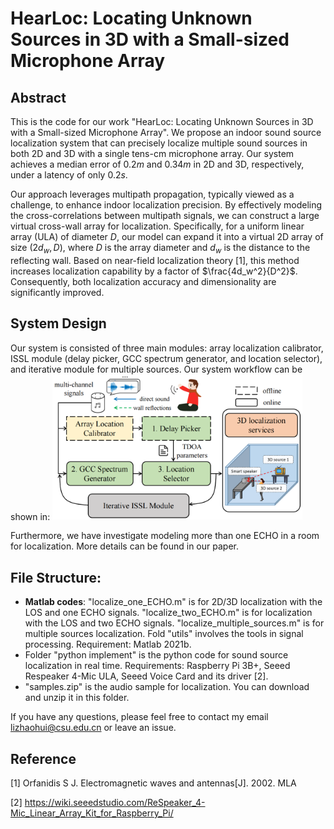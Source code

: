 # HearLoc: Locating Unknown Sources in 3D with a Small-sized Microphone Array

## Abstract

This is the code for our work "HearLoc: Locating Unknown Sources in 3D with a Small-sized Microphone Array". We propose an indoor sound source localization system that can precisely localize multiple sound sources in both 2D and 3D with a single tens-cm microphone array. Our system achieves a median error of $0.2m$ and $0.34m$ in 2D and 3D, respectively, under a latency of only $0.2s$. 



Our approach leverages multipath propagation, typically viewed as a challenge, to enhance indoor localization precision. By effectively modeling the cross-correlations between multipath signals, we can construct a large virtual cross-wall array for localization. Specifically, for a uniform linear array (ULA) of diameter $D$, our model can expand it into a virtual 2D array of size $(2d_w, D)$, where $D$ is the array diameter and $d_w$ is the distance to the reflecting wall. Based on near-field localization theory [1], this method increases localization capability by a factor of $\frac{4d_w^2}{D^2}$. Consequently, both localization accuracy and dimensionality are significantly improved.

## System Design

Our system is consisted of three main modules: array localization calibrator, ISSL module (delay picker, GCC spectrum generator, and location selector), and iterative module for multiple sources. Our system workflow can be shown in:
<img src="https://github.com/Lizhaohui2000/HearLoc/blob/main/resource/architecture.png" alt="Example Image" width="400">


Furthermore, we have investigate modeling more than one ECHO in a room for localization. More details can be found in our paper. 

## File Structure:

* **Matlab codes**: "localize_one_ECHO.m" is for 2D/3D localization with the LOS and one ECHO signals. "localize_two_ECHO.m" is for localization with the LOS and two ECHO signals. "localize_multiple_sources.m" is for multiple sources localization. Fold "utils" involves the tools in signal processing. Requirement: Matlab 2021b. 
* Folder "python implement" is the python code for sound source localization in real time. Requirements: Raspberry Pi 3B+, Seeed Respeaker 4-Mic ULA, Seeed Voice Card and its driver [2]. 
* "samples.zip" is the audio sample for localization. You can download and unzip it in this folder. 



If you have any questions, please feel free to contact my email lizhaohui@csu.edu.cn or leave an issue. 

## Reference

[1] Orfanidis S J. Electromagnetic waves and antennas[J]. 2002. MLA 

[2] https://wiki.seeedstudio.com/ReSpeaker_4-Mic_Linear_Array_Kit_for_Raspberry_Pi/

